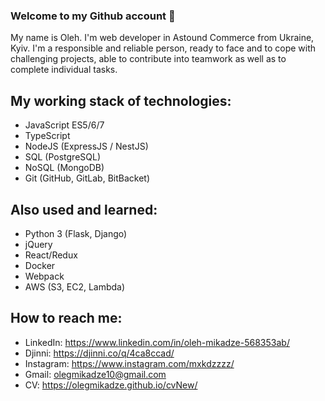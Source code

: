 ### Welcome to my Github account 👋

My name is Oleh. I'm web developer in Astound Commerce from Ukraine, Kyiv. I'm а responsible and reliable person, ready to face and to cope with challenging projects, able to contribute into teamwork as well as to complete individual tasks. 

## My working stack of technologies: 
- JavaScript ES5/6/7
- TypeScript
- NodeJS (ExpressJS / NestJS)
- SQL (PostgreSQL)
- NoSQL (MongoDB)
- Git (GitHub, GitLab, BitBacket)

## Also used and learned: 
- Python 3 (Flask, Django)
- jQuery
- React/Redux
- Docker
- Webpack
- AWS (S3, EC2, Lambda)

## How to reach me: 
- LinkedIn: https://www.linkedin.com/in/oleh-mikadze-568353ab/
- Djinni: https://djinni.co/q/4ca8ccad/
- Instagram: https://www.instagram.com/mxkdzzzz/
- Gmail: olegmikadze10@gmail.com
- CV: https://olegmikadze.github.io/cvNew/

